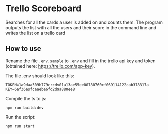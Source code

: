 # Trello Scoreboard

Searches for all the cards a user is added on and counts them. The program outputs the list with all the users and their score in the command line and writes the list on a trello card

## How to use

Rename the file `.env.sample` to `.env` and fill in the trello api key and token (obtained here: https://trello.com/app-key). 

The file .env should look like this:
```
TOKEN=1a9daa509b779crcdv01a13ae55ee00780760cf069114122cab378317a
KEY=6af36asfcaaebe6fd2d9a880ee8
```

Compile the ts to js:
```
npm run build:dev
```
Run the script:
```
npm run start
```